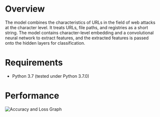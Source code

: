 # Overview
The model combines the characteristics of URLs in the field of web attacks at the character level. It treats URLs, file paths, and registries as a short string. The model contains character-level embedding and a convolutional neural network to extract features, and the extracted features is passed onto the hidden layers for classification.

# Requirements
- Python 3.7 (tested under Python 3.7.0)

# Performance
![Accuracy and Loss Graph](https://github.com/SK9712/Detecting-Malicious-Url-Using-Character-level-CNN/blob/master/Graph/training_testing_accuracy_loss.png?raw=true)
